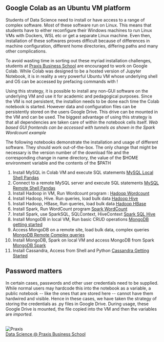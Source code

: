 ## Google Colab as an Ubuntu VM platform

Students of Data Science need to install or have access to a range of complex software. Most of these software run on Linux. This means that students have to either reconfigure their Windows machines to run Linux VMs with Dockers, WSL etc or get a separate Linux machine. Even then, installation of these softwares proves difficult because of differences in machine configuration, different home directories, differing paths and many other complications. <br>

To avoid wasting time in sorting out these myriad installation challenges, students at [Praxis Business School](https://praxis.ac.in/Programs/data-science-course-program/) are encouraged to work on Google Colab. While Colab was designed to be a hosted version of Jupyter Notebook, it is in reality a very powerful Ubuntu VM whose underlying shell and OS can be accessed by prefacing commands with ! <br>

Using this strategy, it is possible to install any non-GUI software on the underlying VM and use it for academic and pedagogical purposes. Since the VM is not persistent, the installion needs to be done each time the Colab notebook is started. However data and configuration files can be persistently stored on the users Google Drive. This drive can be mounted in the VM and can be used. The biggest advantage of using this strategy is that all dependencies are taken care of within the notebook cells itself. _Web based GUI frontends can be accessed with tunnels as shown in the Spark Wordcount example_ <br>

The following notebooks demonstrate the installation and usage of different software. They should work out-of-the-box. The only change that might be necessary is the version number of the download file and the corresponding change in name directory, the value of the $HOME environment variable and the contents of the $PATH <br>

1. Install MySQL in Colab VM and execute SQL statements [MySQL Local Shell Pandas](https://github.com/prithwis/KKolab/blob/main/KK_A1_MySQL_Local_Shell_Pandas.ipynb)
2. Connect to a remote MySQL server and execute SQL statements [MySQL Remote Shell Pandas](https://github.com/prithwis/KKolab/blob/main/KK_A2_MySQL_Remote_Shell_Pandas.ipynb)
3. Install Hadoop in VM, Run Wordcount program : [Hadoop Wordcount](https://github.com/prithwis/KKolab/blob/main/KK_B1_Hadoop_WordCount.ipynb)
4. Install Hadoop, Hive. Run queries, load bulk data [Hadoop Hive](https://github.com/prithwis/KKolab/blob/main/KK_B2_Hadoop_and_Hive.ipynb)
5. Install Hadoop, HBase, Run queries, load bulk data [Hadoop HBase](https://github.com/prithwis/KKolab/blob/main/KK_B3_Hadoop_HBase.ipynb)
6. Install Spark, Run WordCount program [Spark WordCount](https://github.com/prithwis/KKolab/blob/main/KK_C2_Spark_WordCount.ipynb)
7. Install Spark, use SparkSQL, SQLContext, HiveContext [Spark SQL Hive](https://github.com/prithwis/KKolab/blob/main/KK_C1_SparkSQL_SQLContext_HiveContext.ipynb)
8. Install MongoDB in local VM, Run basic CRUD operations [MongoDB getting started](https://github.com/prithwis/KKolab/blob/main/KK_D1_MongoDB_Local_CRUD_operations.ipynb)
9. Access MongoDB on a remote site, load bulk data, complex queries [MongoDB Remote Complex queries](https://github.com/prithwis/KKolab/blob/main/KK_D2_MongoDB_Remote_Complex_Queries.ipynb)
10. Install MongoDB, Spark on local VM and access MongoDB from Spark [MongoDB Spark](https://github.com/prithwis/KKolab/blob/main/KK_D3_MongoDB_Spark.ipynb)
11. Install Cassandra, Access from Shell and Python [Cassandra Getting Started](https://github.com/prithwis/KKolab/blob/main/KK_E1_Cassandra_Getting_Started.ipynb)

## Password matters
In certain cases, passwords and other user credentials need to be supplied. While normal users may hardcode this into the notebook as a variable, a public notebook -- like the ones that are stored here -- cannot have them hardwired and visible. Hence in these cases, we have taken the strategy of storing the credentials as .py files in Google Drive. During usage, these Google Drive is mounted, the file copied into the VM and then the variables are _imported_. <br> <br>


![Praxis](https://blogger.googleusercontent.com/img/a/AVvXsEhj7OqXJu1HlDcIGVgpPm90PeAp4HJqPxp_XcLCSALqNElkqqGTHkzLsDeaPDhzgsPVkkOwKcx9oSD7zOp8zQLnRycFwxLxEeTh3a9WYk9bPhN4g0yWRPl5kOBk57_oRbcWm9wn4R96piyyxTBNXByw075DyDUGzLdrvc2H4hicLiPY8Y_gKBkGEF4=s16000)<br>
[Data Science @ Praxis Business School](https://praxis.ac.in/Programs/data-science-course-program/)<br>
